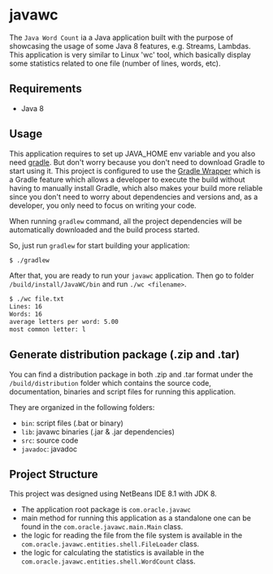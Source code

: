 # javawc

The `Java Word Count` ia a Java application built with the purpose of showcasing the usage of some Java 8 features, e.g. Streams, Lambdas. 
This application is very similar to Linux 'wc' tool, which basically display some statistics related to one file (number of lines, words, etc).

## Requirements
- Java 8

## Usage
This application requires to set up JAVA_HOME env variable and you also need [gradle](http://gradle.org/).
But don't worry because you don't need to download Gradle to start using it. This project is configured to use 
the [Gradle Wrapper](https://docs.gradle.org/current/userguide/gradle_wrapper.html) which is a
Gradle feature which allows a developer to execute the build without having to manually install Gradle, which also makes your build more reliable
since you don't need to worry about dependencies and versions and, as a developer, you only need to focus on writing your code.

When running `gradlew` command, all the project dependencies will be automatically downloaded and the build process started. 

So, just run `gradlew` for start building your application:
```bash
$ ./gradlew
```

After that, you are ready to run your `javawc` application. Then go to folder `/build/install/JavaWC/bin` and run `./wc <filename>`.

```bash
$ ./wc file.txt
Lines: 16
Words: 16
average letters per word: 5.00
most common letter: l
```

## Generate distribution package (.zip and .tar)
You can find a distribution package in both .zip and .tar format under the `/build/distribution` folder
which contains the source code, documentation, binaries and script files for running this application.

They are organized in the following folders:
- `bin`: script files (.bat or binary)
- `lib`: javawc binaries (.jar & .jar dependencies)
- `src`: source code
- `javadoc`: javadoc


## Project Structure
This project was designed using NetBeans IDE 8.1 with JDK 8.

- The application root package is `com.oracle.javawc`
- main method for running this application as a standalone one can be found in the `com.oracle.javawc.main.Main` class.
- the logic for reading the file from the file system is available in the `com.oracle.javawc.entities.shell.FileLoader` class.
- the logic for calculating the statistics is available in the `com.oracle.javawc.entities.shell.WordCount` class.
